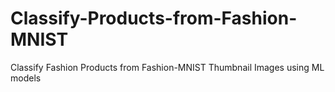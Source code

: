 # Classify-Products-from-Fashion-MNIST
Classify Fashion Products from Fashion-MNIST Thumbnail Images using ML models 
